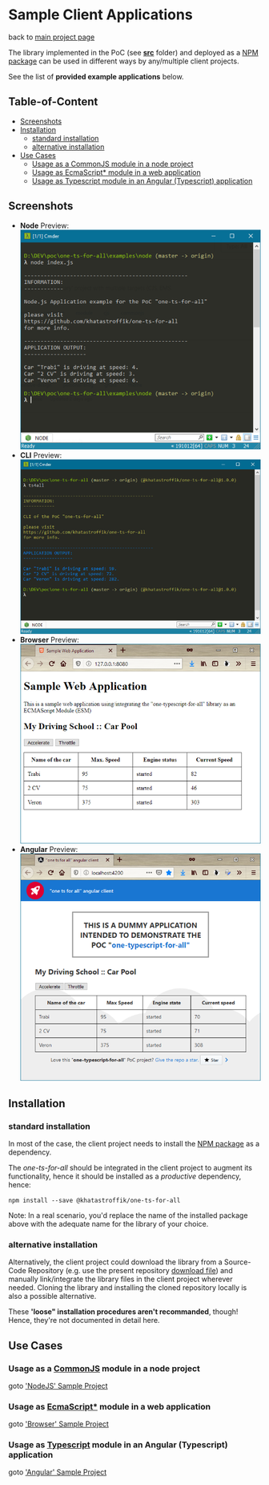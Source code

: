 # Sample Client Applications

back to [main project page][mainpage]

The library implemented in the PoC (see [**src**][src] folder) and deployed as a [NPM package][npmp] can be used in different ways by any/multiple client projects.

See the list of **provided example applications** below.

<h2>Table-of-Content</h2>

<!-- @import "[TOC]" {cmd="toc" depthFrom=2 depthTo=6 orderedList=false} -->

<!-- code_chunk_output -->

- [Screenshots](#screenshots)
- [Installation](#installation)
  - [standard installation](#standard-installation)
  - [alternative installation](#alternative-installation)
- [Use Cases](#use-cases)
  - [Usage as a CommonJS module in a node project](#usage-as-a-ucommonjsu-module-in-a-node-project)
  - [Usage as EcmaScript* module in a web application](#usage-as-uecmascriptu-module-in-a-web-application)
  - [Usage as Typescript module in an Angular (Typescript) application](#usage-as-utypescriptu-module-in-an-angular-typescript-application)

<!-- /code_chunk_output -->

## Screenshots

- **Node** Preview:  
![node preview](../doc/preview-node.png)
- **CLI** Preview:  
![node preview](../doc/preview-CLI.png)
- **Browser** Preview:  
![node preview](../doc/preview-browser.png)
- **Angular** Preview:  
![node preview](../doc/preview-angular.png)

## Installation

### standard installation

In most of the case, the client project needs to install the [NPM package][npmp] as a dependency.

The *one-ts-for-all* should be integrated in the client project to augment its functionality, hence it should be installed as a *productive* dependency, hence:

```shell
npm install --save @khatastroffik/one-ts-for-all
```

Note: In a real scenario, you'd replace the name of the installed package above with the adequate name for the library of your choice.

### alternative installation

Alternatively, the client project could download the library from a Source-Code Repository (e.g. use the present repository [download file](https://github.com/khatastroffik/one-ts-for-all/archive/master.zip)) and manually link/integrate the library files in the client project wherever needed. Cloning the library and installing the cloned repository locally is also a possible alternative.

These **'loose" installation procedures aren't recommanded**, though! Hence, they're not documented in detail here.

## Use Cases

### Usage as a <u>CommonJS</u> module in a node project

goto ['NodeJS' Sample Project](./node/README.md)

### Usage as <u>EcmaScript*</u> module in a web application

goto ['Browser' Sample Project](./browser/README.md)

### Usage as <u>Typescript</u> module in an Angular (Typescript) application

goto ['Angular' Sample Project](./angular/README.md)

[mainpage]: ../README.md
[src]: ../src
[npmp]: https://www.npmjs.com/package/@khatastroffik/one-ts-for-all
